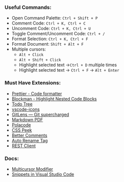 ### Useful Commands:
- Open Command Palette: ```Ctrl + Shift + P```
- Comment Code: ```Ctrl + K, Ctrl + C```
- Uncomment Code: ```Ctrl + K, Ctrl + U```
- Toggle Comment/Uncomment Code: ```Ctrl + /```
- Format Selection: ```Ctrl + K, Ctrl + F```
- Format Document: ```Shift + Alt + F```
- Multiple cursors:
  + ```Alt + Click```
  + ```Alt + Shift + Click```
  +  Highlight selected text ->```Ctrl + D``` multiple times
  +  Highlight selected text -> ```Ctrl + F``` -> ```Alt + Enter```

### Must Have Extensions:
- [Prettier - Code formatter](https://marketplace.visualstudio.com/items?itemName=esbenp.prettier-vscode)
- [Blockman - Highlight Nested Code Blocks](https://marketplace.visualstudio.com/items?itemName=leodevbro.blockman)
- [Todo Tree](https://marketplace.visualstudio.com/items?itemName=Gruntfuggly.todo-tree)
- [vscode-icons](https://marketplace.visualstudio.com/items?itemName=robertohuertasm.vscode-icons)
- [GitLens — Git supercharged](https://marketplace.visualstudio.com/items?itemName=eamodio.gitlens)
- [Markdown PDF](https://marketplace.visualstudio.com/items?itemName=yzane.markdown-pdf)
- [Polacode](https://marketplace.visualstudio.com/items?itemName=pnp.polacode)
- [CSS Peek](https://marketplace.visualstudio.com/items?itemName=pranaygp.vscode-css-peek)
- [Better Comments](https://marketplace.visualstudio.com/items?itemName=aaron-bond.better-comments)
- [Auto Rename Tag](https://marketplace.visualstudio.com/items?itemName=formulahendry.auto-rename-tag)
- [REST Client](https://marketplace.visualstudio.com/items?itemName=humao.rest-client)

### Docs:
- [Multicursor Modifier](https://code.visualstudio.com/docs/editor/codebasics#_multicursor-modifier)
- [Snippets in Visual Studio Code](https://code.visualstudio.com/docs/editor/userdefinedsnippets)
